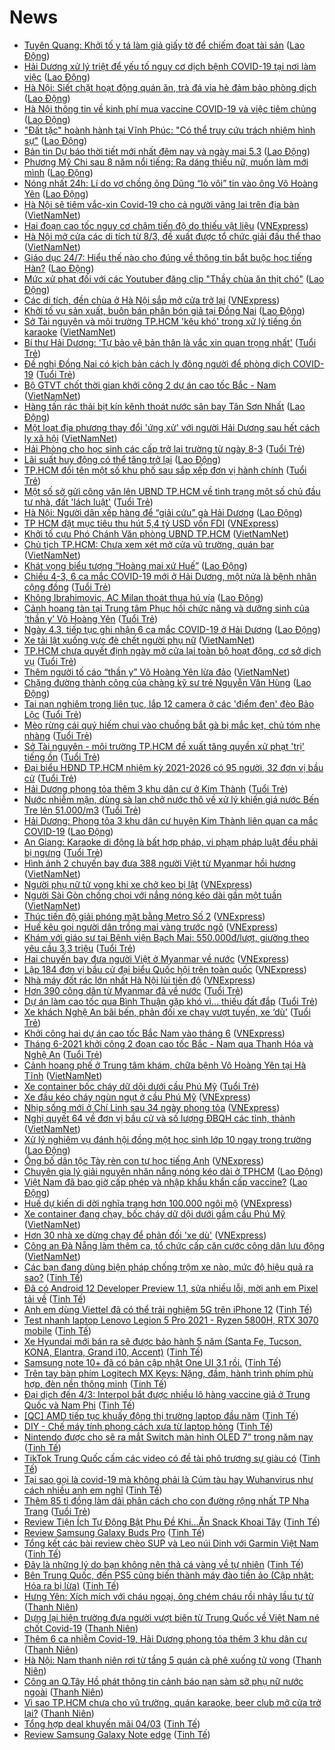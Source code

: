 # News

- [Tuyên Quang: Khởi tố y tá làm giả giấy tờ để chiếm đoạt tài sản](https://laodong.vn/phap-luat/tuyen-quang-khoi-to-y-ta-lam-gia-giay-to-de-chiem-doat-tai-san-885903.ldo) ([Lao Động](https://laodong.vn))
- [Hải Dương xử lý triệt để yếu tố nguy cơ dịch bệnh COVID-19 tại nơi làm việc](https://laodong.vn/cong-doan/hai-duong-xu-ly-triet-de-yeu-to-nguy-co-dich-benh-covid-19-tai-noi-lam-viec-885898.ldo) ([Lao Động](https://laodong.vn))
- [Hà Nội: Siết chặt hoạt động quán ăn, trà đá vỉa hè đảm bảo phòng dịch](https://laodong.vn/xa-hoi/ha-noi-siet-chat-hoat-dong-quan-an-tra-da-via-he-dam-bao-phong-dich-885899.ldo) ([Lao Động](https://laodong.vn))
- [Hà Nội thông tin về kinh phí mua vaccine COVID-19 và việc tiêm chủng](https://laodong.vn/xa-hoi/ha-noi-thong-tin-ve-kinh-phi-mua-vaccine-covid-19-va-viec-tiem-chung-885897.ldo) ([Lao Động](https://laodong.vn))
- [&quot;Đất tặc&quot; hoành hành tại Vĩnh Phúc: &quot;Có thể truy cứu trách nhiệm hình sự&quot;](https://laodong.vn/bat-dong-san/dat-tac-hoanh-hanh-tai-vinh-phuc-co-the-truy-cuu-trach-nhiem-hinh-su-885713.ldo) ([Lao Động](https://laodong.vn))
- [Bản tin Dự báo thời tiết mới nhất đêm nay và ngày mai 5.3](https://laodong.vn/video-thoi-su/ban-tin-du-bao-thoi-tiet-moi-nhat-dem-nay-va-ngay-mai-53-885462.ldo) ([Lao Động](https://laodong.vn))
- [Phương Mỹ Chi sau 8 năm nổi tiếng: Ra dáng thiếu nữ, muốn làm mới mình](https://laodong.vn/photo/phuong-my-chi-sau-8-nam-noi-tieng-ra-dang-thieu-nu-muon-lam-moi-minh-885673.ldo) ([Lao Động](https://laodong.vn))
- [Nóng nhất 24h: Lí do vợ chồng ông Dũng “lò vôi” tin vào ông Võ Hoàng Yên](https://laodong.vn/video-thoi-su/nong-nhat-24h-li-do-vo-chong-ong-dung-lo-voi-tin-vao-ong-vo-hoang-yen-885737.ldo) ([Lao Động](https://laodong.vn))
- [Hà Nội sẽ tiêm vắc-xin Covid-19 cho cả người vãng lai trên địa bàn](http://vietnamnet.vn/vn/thoi-su/ha-noi-se-tiem-vac-xin-covid-19-cho-ca-nguoi-vang-lai-tren-dia-ban-717298.html) ([VietNamNet](https://vietnamnet.vn))
- [Hai đoạn cao tốc nguy cơ chậm tiến độ do thiếu vật liệu](https://vnexpress.net/hai-doan-cao-toc-nguy-co-cham-tien-do-do-thieu-vat-lieu-4243642.html) ([VNExpress](https://vnexpress.net))
- [Hà Nội mở cửa các di tích từ 8/3, đề xuất được tổ chức giải đấu thể thao](http://vietnamnet.vn/vn/thoi-su/ha-noi-mo-cua-cac-di-tich-tu-8-3-de-xuat-duoc-to-chuc-giai-dau-the-thao-717280.html) ([VietNamNet](https://vietnamnet.vn))
- [Giáo dục 24/7: Hiểu thế nào cho đúng về thông tin bắt buộc học tiếng Hàn?](https://laodong.vn/video/giao-duc-247-hieu-the-nao-cho-dung-ve-thong-tin-bat-buoc-hoc-tieng-han-885802.ldo) ([Lao Động](https://laodong.vn))
- [Mức xử phạt đối với các Youtuber đăng clip &quot;Thầy chùa ăn thịt chó&quot;](https://laodong.vn/video-thoi-su/muc-xu-phat-doi-voi-cac-youtuber-dang-clip-thay-chua-an-thit-cho-885760.ldo) ([Lao Động](https://laodong.vn))
- [Các di tích, đền chùa ở Hà Nội sắp mở cửa trở lại](https://vnexpress.net/cac-di-tich-den-chua-o-ha-noi-sap-mo-cua-tro-lai-4243669.html) ([VNExpress](https://vnexpress.net))
- [Khởi tố vụ sản xuất, buôn bán phân bón giả tại Đồng Nai](https://laodong.vn/thi-truong/khoi-to-vu-san-xuat-buon-ban-phan-bon-gia-tai-dong-nai-885895.ldo) ([Lao Động](https://laodong.vn))
- [Sở Tài nguyên và môi trường TP.HCM 'kêu khó' trong xử lý tiếng ồn karaoke](http://vietnamnet.vn/vn/thoi-su/so-tai-nguyen-va-moi-truong-tp-hcm-keu-kho-trong-xu-ly-tieng-on-karaoke-717294.html) ([VietNamNet](https://vietnamnet.vn))
- [Bí thư Hải Dương: 'Tự bảo vệ bản thân là vắc xin quan trọng nhất'](https://tuoitre.vn/bi-thu-hai-duong-tu-bao-ve-ban-than-la-vac-xin-quan-trong-nhat-20210304185112393.htm) ([Tuổi Trẻ](https://tuoitre.vn))
- [Đề nghị Đồng Nai có kịch bản cách ly đông người để phòng dịch COVID-19](https://tuoitre.vn/de-nghi-dong-nai-co-kich-ban-cach-ly-dong-nguoi-de-phong-dich-covid-19-20210304181903694.htm) ([Tuổi Trẻ](https://tuoitre.vn))
- [Bộ GTVT chốt thời gian khởi công 2 dự án cao tốc Bắc - Nam](http://vietnamnet.vn/vn/thoi-su/an-toan-giao-thong/bo-gtvt-chot-thoi-gian-khoi-cong-2-du-an-cao-toc-bac-nam-717291.html) ([VietNamNet](https://vietnamnet.vn))
- [Hàng tấn rác thải bịt kín kênh thoát nước sân bay Tân Sơn Nhất](https://laodong.vn/photo/hang-tan-rac-thai-bit-kin-kenh-thoat-nuoc-san-bay-tan-son-nhat-885774.ldo) ([Lao Động](https://laodong.vn))
- [Một loạt địa phương thay đổi 'ứng xử' với người Hải Dương sau hết cách ly xã hội](http://vietnamnet.vn/vn/thoi-su/mot-loat-dia-phuong-thay-doi-ung-xu-voi-nguoi-hai-duong-sau-het-cach-ly-xa-hoi-717289.html) ([VietNamNet](https://vietnamnet.vn))
- [Hải Phòng cho học sinh các cấp trở lại trường từ ngày 8-3](https://tuoitre.vn/hai-phong-cho-hoc-sinh-cac-cap-tro-lai-truong-tu-ngay-8-3-2021030418372746.htm) ([Tuổi Trẻ](https://tuoitre.vn))
- [Lãi suất huy động có thể tăng trở lại](https://laodong.vn/kinh-te/lai-suat-huy-dong-co-the-tang-tro-lai-885862.ldo) ([Lao Động](https://laodong.vn))
- [TP.HCM đổi tên một số khu phố sau sắp xếp đơn vị hành chính](https://tuoitre.vn/tp-hcm-doi-ten-mot-so-khu-pho-sau-sap-xep-don-vi-hanh-chinh-20210304182057809.htm) ([Tuổi Trẻ](https://tuoitre.vn))
- [Một số sở gửi công văn lên UBND TP.HCM về tình trạng một số chủ đầu tư nhà, đất 'lách luật'](https://tuoitre.vn/mot-so-so-gui-cong-van-len-ubnd-tp-hcm-ve-tinh-trang-mot-so-chu-dau-tu-nha-dat-lach-luat-20210304181713635.htm) ([Tuổi Trẻ](https://tuoitre.vn))
- [Hà Nội: Người dân xếp hàng để “giải cứu” gà Hải Dương](https://laodong.vn/xa-hoi/ha-noi-nguoi-dan-xep-hang-de-giai-cuu-ga-hai-duong-885786.ldo) ([Lao Động](https://laodong.vn))
- [TP HCM đặt mục tiêu thu hút 5,4 tỷ USD vốn FDI](https://vnexpress.net/tp-hcm-dat-muc-tieu-thu-hut-5-4-ty-usd-von-fdi-4243651.html) ([VNExpress](https://vnexpress.net))
- [Khởi tố cựu Phó Chánh Văn phòng UBND TP.HCM](http://vietnamnet.vn/vn/thoi-su/khoi-to-cuu-pho-chanh-van-phong-ubnd-tp-hcm-717290.html) ([VietNamNet](https://vietnamnet.vn))
- [Chủ tịch TP.HCM: Chưa xem xét mở cửa vũ trường, quán bar](http://vietnamnet.vn/vn/thoi-su/chu-tich-tp-hcm-chua-xem-xet-mo-cua-vu-truong-quan-bar-717281.html) ([VietNamNet](https://vietnamnet.vn))
- [Khát vọng biểu tượng “Hoàng mai xứ Huế”](https://laodong.vn/ban-doc/khat-vong-bieu-tuong-hoang-mai-xu-hue-885788.ldo) ([Lao Động](https://laodong.vn))
- [Chiều 4-3, 6 ca mắc COVID-19 mới ở Hải Dương, một nửa là bệnh nhân cộng đồng](https://tuoitre.vn/chieu-4-3-6-ca-mac-covid-19-moi-o-hai-duong-mot-nua-la-benh-nhan-cong-dong-20210304180739865.htm) ([Tuổi Trẻ](https://tuoitre.vn))
- [Không Ibrahimovic, AC Milan thoát thua hú vía](https://laodong.vn/video-the-thao/khong-ibrahimovic-ac-milan-thoat-thua-hu-via-885776.ldo) ([Lao Động](https://laodong.vn))
- [Cảnh hoang tàn tại Trung tâm Phục hồi chức năng và dưỡng sinh của ‘thần y’ Võ Hoàng Yên](https://tuoitre.vn/canh-hoang-tan-tai-trung-tam-phuc-hoi-chuc-nang-va-duong-sinh-cua-than-y-vo-hoang-yen-20210304172937856.htm) ([Tuổi Trẻ](https://tuoitre.vn))
- [Ngày 4.3, tiếp tục ghi nhận 6 ca mắc COVID-19 ở Hải Dương](https://laodong.vn/y-te/ngay-43-tiep-tuc-ghi-nhan-6-ca-mac-covid-19-o-hai-duong-885446.ldo) ([Lao Động](https://laodong.vn))
- [Xe tải lật xuống vực đè chết người phụ nữ](http://vietnamnet.vn/vn/thoi-su/xe-tai-lat-xuong-vuc-de-chet-nguoi-phu-nu-717279.html) ([VietNamNet](https://vietnamnet.vn))
- [TP.HCM chưa quyết định ngày mở cửa lại toàn bộ hoạt động, cơ sở dịch vụ](https://tuoitre.vn/tphcm-chua-quyet-dinh-ngay-mo-cua-lai-toan-bo-hoat-dong-co-so-dich-vu-20210304174054616.htm) ([Tuổi Trẻ](https://tuoitre.vn))
- [Thêm người tố cáo “thần y” Võ Hoàng Yên lừa đảo](http://vietnamnet.vn/vn/thoi-su/them-nguoi-to-cao-than-y-vo-hoang-yen-lua-dao-717265.html) ([VietNamNet](https://vietnamnet.vn))
- [Chặng đường thành công của chàng kỹ sư trẻ Nguyễn Văn Hùng](https://laodong.vn/thong-tin-doanh-nghiep/chang-duong-thanh-cong-cua-chang-ky-su-tre-nguyen-van-hung-885617.ldo) ([Lao Động](https://laodong.vn))
- [Tai nạn nghiêm trọng liên tục, lắp 12 camera ở các 'điểm đen' đèo Bảo Lộc](https://tuoitre.vn/tai-nan-nghiem-trong-lien-tuc-lap-12-camera-o-cac-diem-den-deo-bao-loc-20210304162411371.htm) ([Tuổi Trẻ](https://tuoitre.vn))
- [Mèo rừng cái quý hiếm chui vào chuồng bắt gà bị mắc kẹt, chủ tóm nhẹ nhàng](https://tuoitre.vn/meo-rung-cai-quy-hiem-chui-vao-chuong-bat-ga-bi-mac-ket-chu-tom-nhe-nhang-20210304165122357.htm) ([Tuổi Trẻ](https://tuoitre.vn))
- [Sở Tài nguyên - môi trường TP.HCM đề xuất tăng quyền xử phạt 'trị' tiếng ồn](https://tuoitre.vn/so-tai-nguyen-moi-truong-tp-hcm-de-xuat-tang-quyen-xu-phat-tri-tieng-on-20210304171830222.htm) ([Tuổi Trẻ](https://tuoitre.vn))
- [Đại biểu HĐND TP.HCM nhiệm kỳ 2021-2026 có 95 người, 32 đơn vị bầu cử](https://tuoitre.vn/dai-bieu-hdnd-tp-hcm-nhiem-ky-2021-2026-co-95-nguoi-32-don-vi-bau-cu-20210304170450532.htm) ([Tuổi Trẻ](https://tuoitre.vn))
- [Hải Dương phong tỏa thêm 3 khu dân cư ở Kim Thành](https://tuoitre.vn/hai-duong-phong-toa-them-3-khu-dan-cu-o-kim-thanh-2021030416342779.htm) ([Tuổi Trẻ](https://tuoitre.vn))
- [Nước nhiễm mặn, dùng sà lan chở nước thô về xử lý khiến giá nước Bến Tre lên 51.000/m3](https://tuoitre.vn/nuoc-nhiem-man-dung-sa-lan-cho-nuoc-tho-ve-xu-ly-khien-gia-nuoc-ben-tre-len-51-000-m3-20210304170346837.htm) ([Tuổi Trẻ](https://tuoitre.vn))
- [Hải Dương: Phong tỏa 3 khu dân cư huyện Kim Thành liên quan ca mắc COVID-19](https://laodong.vn/xa-hoi/hai-duong-phong-toa-3-khu-dan-cu-huyen-kim-thanh-lien-quan-ca-mac-covid-19-885811.ldo) ([Lao Động](https://laodong.vn))
- [An Giang: Karaoke di động là bất hợp pháp, vi phạm pháp luật đều phải bị ngưng](https://tuoitre.vn/an-giang-karaoke-di-dong-la-bat-hop-phap-vi-pham-phap-luat-deu-phai-bi-ngung-20210304164229613.htm) ([Tuổi Trẻ](https://tuoitre.vn))
- [Hình ảnh 2 chuyến bay đưa 388 người Việt từ Myanmar hồi hương](http://vietnamnet.vn/vn/thoi-su/an-toan-giao-thong/hinh-anh-2-chuyen-bay-dua-388-nguoi-viet-tu-myanmar-hoi-huong-717284.html) ([VietNamNet](https://vietnamnet.vn))
- [Người phụ nữ tử vong khi xe chở keo bị lật](https://vnexpress.net/nguoi-phu-nu-tu-vong-khi-xe-cho-keo-bi-lat-4243623.html) ([VNExpress](https://vnexpress.net))
- [Người Sài Gòn chống chọi với nắng nóng kéo dài gần một tuần](http://vietnamnet.vn/vn/thoi-su/nguoi-sai-gon-chong-choi-voi-nang-nong-keo-dai-gan-mot-tuan-717273.html) ([VietNamNet](https://vietnamnet.vn))
- [Thúc tiến độ giải phóng mặt bằng Metro Số 2](https://vnexpress.net/thuc-tien-do-giai-phong-mat-bang-metro-so-2-4243575.html) ([VNExpress](https://vnexpress.net))
- [Huế kêu gọi người dân trồng mai vàng trước ngõ](https://vnexpress.net/hue-keu-goi-nguoi-dan-trong-mai-vang-truoc-ngo-4243586.html) ([VNExpress](https://vnexpress.net))
- [Khám với giáo sư tại Bệnh viện Bạch Mai: 550.000đ/lượt, giường theo yêu cầu 3,3 triệu](https://tuoitre.vn/kham-voi-giao-su-tai-benh-vien-bach-mai-550-000d-luot-giuong-theo-yeu-cau-3-3-trieu-2021030415314559.htm) ([Tuổi Trẻ](https://tuoitre.vn))
- [Hai chuyến bay đưa người Việt ở Myanmar về nước](https://vnexpress.net/hai-chuyen-bay-dua-nguoi-viet-o-myanmar-ve-nuoc-4243581.html) ([VNExpress](https://vnexpress.net))
- [Lập 184 đơn vị bầu cử đại biểu Quốc hội trên toàn quốc](https://vnexpress.net/lap-184-don-vi-bau-cu-dai-bieu-quoc-hoi-tren-toan-quoc-4243509.html) ([VNExpress](https://vnexpress.net))
- [Nhà máy đốt rác lớn nhất Hà Nội lùi tiến độ](https://vnexpress.net/nha-may-dot-rac-lon-nhat-ha-noi-lui-tien-do-4243436.html) ([VNExpress](https://vnexpress.net))
- [Hơn 390 công dân từ Myanmar đã về nước](https://tuoitre.vn/hon-390-cong-dan-tu-myanmar-da-ve-nuoc-20210304154627866.htm) ([Tuổi Trẻ](https://tuoitre.vn))
- [Dự án làm cao tốc qua Bình Thuận gặp khó vì... thiếu đất đắp](https://tuoitre.vn/du-an-lam-cao-toc-qua-binh-thuan-gap-kho-vi-thieu-dat-dap-20210304152429616.htm) ([Tuổi Trẻ](https://tuoitre.vn))
- [Xe khách Nghệ An bãi bến, phản đối xe chạy vượt tuyến, xe ‘dù’](https://tuoitre.vn/xe-khach-nghe-an-bai-ben-phan-doi-xe-chay-vuot-tuyen-xe-du-20210304150007798.htm) ([Tuổi Trẻ](https://tuoitre.vn))
- [Khởi công hai dự án cao tốc Bắc Nam vào tháng 6](https://vnexpress.net/khoi-cong-hai-du-an-cao-toc-bac-nam-vao-thang-6-4243524.html) ([VNExpress](https://vnexpress.net))
- [Tháng 6-2021 khởi công 2 đoạn cao tốc Bắc - Nam qua Thanh Hóa và Nghệ An](https://tuoitre.vn/thang-6-2021-khoi-cong-2-doan-cao-toc-bac-nam-qua-thanh-hoa-va-nghe-an-20210304145631987.htm) ([Tuổi Trẻ](https://tuoitre.vn))
- [Cảnh hoang phế ở Trung tâm khám, chữa bệnh Võ Hoàng Yên tại Hà Tĩnh](http://vietnamnet.vn/vn/thoi-su/canh-hoang-phe-o-trung-tam-kham-chua-benh-vo-hoang-yen-tai-ha-tinh-717206.html) ([VietNamNet](https://vietnamnet.vn))
- [Xe container bốc cháy dữ dội dưới cầu Phú Mỹ](https://tuoitre.vn/xe-container-boc-chay-du-doi-duoi-cau-phu-my-20210304145155508.htm) ([Tuổi Trẻ](https://tuoitre.vn))
- [Xe đầu kéo cháy ngùn ngụt ở cầu Phú Mỹ](https://vnexpress.net/xe-dau-keo-chay-ngun-ngut-o-cau-phu-my-4243567.html) ([VNExpress](https://vnexpress.net))
- [Nhịp sống mới ở Chí Linh sau 34 ngày phong tỏa](https://vnexpress.net/nhip-song-moi-o-chi-linh-sau-34-ngay-phong-toa-4243537.html) ([VNExpress](https://vnexpress.net))
- [Nghị quyết 64 về đơn vị bầu cử và số lượng ĐBQH các tỉnh, thành](http://vietnamnet.vn/vn/tu-lieu/van-ban/nghi-quyet-64-ve-don-vi-bau-cu-va-so-luong-dbqh-cac-tinh-thanh-717222.html) ([VietNamNet](https://vietnamnet.vn))
- [Xử lý nghiêm vụ đánh hội đồng một học sinh lớp 10 ngay trong trường](https://laodong.vn/giao-duc/xu-ly-nghiem-vu-danh-hoi-dong-mot-hoc-sinh-lop-10-ngay-trong-truong-885747.ldo) ([Lao Động](https://laodong.vn))
- [Ông bố dân tộc Tày rèn con tự học tiếng Anh](https://vnexpress.net/ong-bo-dan-toc-tay-ren-con-tu-hoc-tieng-anh-4242742.html) ([VNExpress](https://vnexpress.net))
- [Chuyên gia lý giải nguyên nhân nắng nóng kéo dài ở TPHCM](https://laodong.vn/video/chuyen-gia-ly-giai-nguyen-nhan-nang-nong-keo-dai-o-tphcm-885702.ldo) ([Lao Động](https://laodong.vn))
- [Việt Nam đã bao giờ cấp phép và nhập khẩu khẩn cấp vaccine?](https://laodong.vn/video-thoi-su/viet-nam-da-bao-gio-cap-phep-va-nhap-khau-khan-cap-vaccine-885497.ldo) ([Lao Động](https://laodong.vn))
- [Huế dự kiến di dời nghĩa trang hơn 100.000 ngôi mộ](https://vnexpress.net/hue-du-kien-di-doi-nghia-trang-hon-100-000-ngoi-mo-4243440.html) ([VNExpress](https://vnexpress.net))
- [Xe container đang chạy, bốc cháy dữ dội dưới gầm cầu Phú Mỹ](http://vietnamnet.vn/vn/thoi-su/xe-container-dang-chay-boc-chay-du-doi-duoi-gam-cau-phu-my-717195.html) ([VietNamNet](https://vietnamnet.vn))
- [Hơn 30 nhà xe dừng chạy để phản đối 'xe dù'](https://vnexpress.net/hon-30-nha-xe-dung-chay-de-phan-doi-xe-du-4243393.html) ([VNExpress](https://vnexpress.net))
- [Công an Đà Nẵng làm thêm ca, tổ chức cấp căn cước công dân lưu động](http://vietnamnet.vn/vn/thoi-su/cong-an-da-nang-lam-them-ca-to-chuc-cap-can-cuoc-cong-dan-luu-dong-717181.html) ([VietNamNet](https://vietnamnet.vn))
- [Các bạn đang dùng biện pháp chống trộm xe nào, mức độ hiệu quả ra sao?](https://tinhte.vn/thread/cac-ban-dang-dung-bien-phap-chong-trom-xe-nao-muc-do-hieu-qua-ra-sao.3286909/) ([Tinh Tế](https://tinhte.vn))
- [Đã có Android 12 Developer Preview 1.1, sửa nhiều lỗi, mời anh em Pixel tải về](https://tinhte.vn/thread/da-co-android-12-developer-preview-1-1-sua-nhieu-loi-moi-anh-em-pixel-tai-ve.3287342/) ([Tinh Tế](https://tinhte.vn))
- [Anh em dùng Viettel đã có thể trải nghiệm 5G trên iPhone 12](https://tinhte.vn/thread/anh-em-dung-viettel-da-co-the-trai-nghiem-5g-tren-iphone-12.3287269/) ([Tinh Tế](https://tinhte.vn))
- [Test nhanh laptop Lenovo Legion 5 Pro 2021 - Ryzen 5800H, RTX 3070 mobile](https://tinhte.vn/thread/test-nhanh-laptop-lenovo-legion-5-pro-2021-ryzen-5800h-rtx-3070-mobile.3286929/) ([Tinh Tế](https://tinhte.vn))
- [Xe Hyundai mới bán ra sẽ được bảo hành 5 năm (Santa Fe, Tucson, KONA, Elantra, Grand i10, Accent)](https://tinhte.vn/thread/xe-hyundai-moi-ban-ra-se-duoc-bao-hanh-5-nam-santa-fe-tucson-kona-elantra-grand-i10-accent.3286408/) ([Tinh Tế](https://tinhte.vn))
- [Samsung note 10+ đã có bản cập nhật One UI 3.1 rồi.](https://tinhte.vn/thread/samsung-note-10-da-co-ban-cap-nhat-one-ui-3-1-roi.3287038/) ([Tinh Tế](https://tinhte.vn))
- [Trên tay bàn phím Logitech MX Keys: Nặng, đầm, hành trình phím phù hợp, đèn nền thông minh](https://tinhte.vn/thread/tren-tay-ban-phim-logitech-mx-keys-nang-dam-hanh-trinh-phim-phu-hop-den-nen-thong-minh.3287201/) ([Tinh Tế](https://tinhte.vn))
- [Đại dịch đến 4/3: Interpol bắt được nhiều lô hàng vaccine giả ở Trung Quốc và Nam Phi](https://tinhte.vn/thread/dai-dich-den-4-3-interpol-bat-duoc-nhieu-lo-hang-vaccine-gia-o-trung-quoc-va-nam-phi.3287472/) ([Tinh Tế](https://tinhte.vn))
- [[QC] AMD tiếp tục khuấy động thị trường laptop đầu năm](https://tinhte.vn/thread/qc-amd-tiep-tuc-khuay-dong-thi-truong-laptop-dau-nam.3287152/) ([Tinh Tế](https://tinhte.vn))
- [DIY - Chế máy tính phong cách xưa từ laptop hỏng](https://tinhte.vn/thread/diy-che-may-tinh-phong-cach-xua-tu-laptop-hong.3286744/) ([Tinh Tế](https://tinhte.vn))
- [Nintendo được cho sẽ ra mắt Switch màn hình OLED 7” trong năm nay](https://tinhte.vn/thread/nintendo-duoc-cho-se-ra-mat-switch-man-hinh-oled-7-trong-nam-nay.3287149/) ([Tinh Tế](https://tinhte.vn))
- [TikTok Trung Quốc cấm các video có đề tài phô trương sự giàu có](https://tinhte.vn/thread/tiktok-trung-quoc-cam-cac-video-co-de-tai-pho-truong-su-giau-co.3287014/) ([Tinh Tế](https://tinhte.vn))
- [Tại sao gọi là covid-19 mà không phải là Cúm tàu hay Wuhanvirus như cách nhiều anh em nghĩ](https://tinhte.vn/thread/tai-sao-goi-la-covid-19-ma-khong-phai-la-cum-tau-hay-wuhanvirus-nhu-cach-nhieu-anh-em-nghi.3286826/) ([Tinh Tế](https://tinhte.vn))
- [Thêm 85 tỉ đồng làm dải phân cách cho con đường rộng nhất TP Nha Trang](https://tuoitre.vn/them-85-ti-dong-lam-dai-phan-cach-cho-con-duong-rong-nhat-tp-nha-trang-20210303184312707.htm) ([Tuổi Trẻ](https://tuoitre.vn))
- [Review Tiện Ích Tự Động Bật Phụ Đề Khi...Ăn Snack Khoai Tây](https://tinhte.vn/thread/review-tien-ich-tu-dong-bat-phu-de-khi-an-snack-khoai-tay.3286769/) ([Tinh Tế](https://tinhte.vn))
- [Review Samsung Galaxy Buds Pro](https://tinhte.vn/thread/review-samsung-galaxy-buds-pro.3287368/) ([Tinh Tế](https://tinhte.vn))
- [Tổng kết các bài review chèo SUP và Leo núi Dinh với Garmin Việt Nam](https://tinhte.vn/thread/tong-ket-cac-bai-review-cheo-sup-va-leo-nui-dinh-voi-garmin-viet-nam.3287015/) ([Tinh Tế](https://tinhte.vn))
- [Đây là những lý do bạn không nên thả cá vàng về tự nhiên](https://tinhte.vn/thread/day-la-nhung-ly-do-ban-khong-nen-tha-ca-vang-ve-tu-nhien.3286345/) ([Tinh Tế](https://tinhte.vn))
- [Bên Trung Quốc, đến PS5 cũng biến thành máy đào tiền ảo (Cập nhật: Hóa ra bị lừa)](https://tinhte.vn/thread/ben-trung-quoc-den-ps5-cung-bien-thanh-may-dao-tien-ao-cap-nhat-hoa-ra-bi-lua.3287317/) ([Tinh Tế](https://tinhte.vn))
- [Hưng Yên: Xích mích với cháu ngoại, ông chém cháu rồi nhảy lầu tự tử](https://thanhnien.vn/thoi-su/hung-yen-xich-mich-voi-chau-ngoai-ong-chem-chau-roi-nhay-lau-tu-tu-1349606.html) ([Thanh Niên](https://thanhnien.vn))
- [Dựng lại hiện trường đưa người vượt biên từ Trung Quốc về Việt Nam né chốt Covid-19](https://thanhnien.vn/thoi-su/dung-lai-hien-truong-dua-nguoi-vuot-bien-tu-trung-quoc-ve-viet-nam-ne-chot-covid-19-1349597.html) ([Thanh Niên](https://thanhnien.vn))
- [Thêm 6 ca nhiễm Covid-19, Hải Dương phong tỏa thêm 3 khu dân cư](https://thanhnien.vn/thoi-su/them-6-ca-nhiem-covid-19-hai-duong-phong-toa-them-3-khu-dan-cu-1349593.html) ([Thanh Niên](https://thanhnien.vn))
- [Hà Nội: Nam thanh niên rơi từ tầng 5 quán cà phê xuống tử vong](https://thanhnien.vn/thoi-su/ha-noi-nam-thanh-nien-roi-tu-tang-5-quan-ca-phe-xuong-tu-vong-1349588.html) ([Thanh Niên](https://thanhnien.vn))
- [Công an Q.Tây Hồ  phát thông tin cảnh báo nạn sàm sỡ phụ nữ nước ngoài](https://thanhnien.vn/thoi-su/cong-an-qtay-ho-phat-thong-tin-canh-bao-nan-sam-so-phu-nu-nuoc-ngoai-1349596.html) ([Thanh Niên](https://thanhnien.vn))
- [Vì sao TP.HCM chưa cho vũ trường, quán karaoke, beer club mở cửa trở lại?](https://thanhnien.vn/thoi-su/vi-sao-tphcm-chua-cho-vu-truong-quan-karaoke-beer-club-mo-cua-tro-lai-1349599.html) ([Thanh Niên](https://thanhnien.vn))
- [Tổng hợp deal khuyến mãi 04/03](https://tinhte.vn/thread/tong-hop-deal-khuyen-mai-04-03.3287274/) ([Tinh Tế](https://tinhte.vn))
- [Review Samsung Galaxy Note edge](https://tinhte.vn/thread/review-samsung-galaxy-note-edge.3286515/) ([Tinh Tế](https://tinhte.vn))
